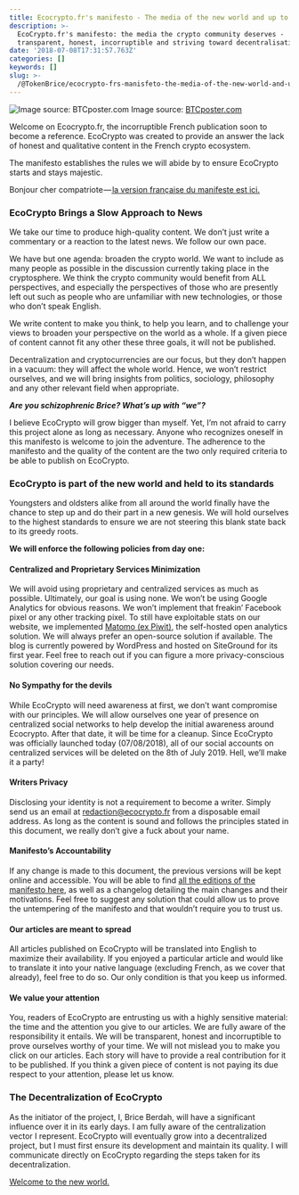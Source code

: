```yaml
---
title: Ecocrypto.fr's manifesto - The media of the new world and up to its standards
description: >-
  EcoCrypto.fr's manifesto: the media the crypto community deserves -
  transparent, honest, incorruptible and striving toward decentralisation
date: '2018-07-08T17:31:57.763Z'
categories: []
keywords: []
slug: >-
  /@TokenBrice/ecocrypto-frs-manisfeto-the-media-of-the-new-world-and-up-to-its-standard-b8716ca6469a
---
```


![Image source: [BTCposter.com](https://btcposter.com)](img/1__W83z__UvVrG93vzx5fmUNdg.jpeg)
Image source: [BTCposter.com](https://btcposter.com)

Welcome on Ecocrypto.fr, the incorruptible French publication soon to become a reference. EcoCrypto was created to provide an answer the lack of honest and qualitative content in the French crypto ecosystem.

The manifesto establishes the rules we will abide by to ensure EcoCrypto starts and stays majestic.

Bonjour cher compatriote —[ la version française du manifeste est ici.](https://ecocrypto.fr/manifeste/manifeste-decocrypto-fr/)

### EcoCrypto Brings a Slow Approach to News

We take our time to produce high-quality content. We don’t just write a commentary or a reaction to the latest news. We follow our own pace.

We have but one agenda: broaden the crypto world. We want to include as many people as possible in the discussion currently taking place in the cryptosphere. We think the crypto community would benefit from ALL perspectives, and especially the perspectives of those who are presently left out such as people who are unfamiliar with new technologies, or those who don’t speak English.

We write content to make you think, to help you learn, and to challenge your views to broaden your perspective on the world as a whole. If a given piece of content cannot fit any other these three goals, it will not be published.

Decentralization and cryptocurrencies are our focus, but they don’t happen in a vacuum: they will affect the whole world. Hence, we won’t restrict ourselves, and we will bring insights from politics, sociology, philosophy and any other relevant field when appropriate.

**_Are you schizophrenic Brice? What’s up with “we”?_**

I believe EcoCrypto will grow bigger than myself. Yet, I’m not afraid to carry this project alone as long as necessary. Anyone who recognizes oneself in this manifesto is welcome to join the adventure. The adherence to the manifesto and the quality of the content are the two only required criteria to be able to publish on EcoCrypto.

### EcoCrypto is part of the new world and held to its standards

Youngsters and oldsters alike from all around the world finally have the chance to step up and do their part in a new genesis. We will hold ourselves to the highest standards to ensure we are not steering this blank state back to its greedy roots.

**We will enforce the following policies from day one:**

#### Centralized and Proprietary Services Minimization

We will avoid using proprietary and centralized services as much as possible. Ultimately, our goal is using none. We won’t be using Google Analytics for obvious reasons. We won’t implement that freakin’ Facebook pixel or any other tracking pixel. To still have exploitable stats on our website, we implemented [Matomo (ex Piwit)](https://matomo.org/), the self-hosted open analytics solution. We will always prefer an open-source solution if available. The blog is currently powered by WordPress and hosted on SiteGround for its first year. Feel free to reach out if you can figure a more privacy-conscious solution covering our needs.

#### No Sympathy for the devils

While EcoCrypto will need awareness at first, we don’t want compromise with our principles. We will allow ourselves one year of presence on centralized social networks to help develop the initial awareness around Ecocrypto. After that date, it will be time for a cleanup. Since EcoCrypto was officially launched today (07/08/2018), all of our social accounts on centralized services will be deleted on the 8th of July 2019. Hell, we’ll make it a party!

#### Writers Privacy

Disclosing your identity is not a requirement to become a writer. Simply send us an email at [redaction@ecocrypto.fr](mailto:redaction@ecocrypto.fr) from a disposable email address. As long as the content is sound and follows the principles stated in this document, we really don’t give a fuck about your name.

#### Manifesto’s Accountability

If any change is made to this document, the previous versions will be kept online and accessible. You will be able to find [all the editions of the manifesto here](https://ecocrypto.fr/manifeste/), as well as a changelog detailing the main changes and their motivations. Feel free to suggest any solution that could allow us to prove the untempering of the manifesto and that wouldn’t require you to trust us.

#### Our articles are meant to spread

All articles published on EcoCrypto will be translated into English to maximize their availability. If you enjoyed a particular article and would like to translate it into your native language (excluding French, as we cover that already), feel free to do so. Our only condition is that you keep us informed.

#### We value your attention

You, readers of EcoCrypto are entrusting us with a highly sensitive material: the time and the attention you give to our articles. We are fully aware of the responsibility it entails. We will be transparent, honest and incorruptible to prove ourselves worthy of your time. We will not mislead you to make you click on our articles. Each story will have to provide a real contribution for it to be published. If you think a given piece of content is not paying its due respect to your attention, please let us know.

### The Decentralization of EcoCrypto

As the initiator of the project, I, Brice Berdah, will have a significant influence over it in its early days. I am fully aware of the centralization vector I represent. EcoCrypto will eventually grow into a decentralized project, but I must first ensure its development and maintain its quality. I will communicate directly on EcoCrypto regarding the steps taken for its decentralization.

[Welcome to the new world.](https://ecocrypto.fr/)